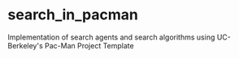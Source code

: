 # search_in_pacman
Implementation of search agents and search algorithms using UC-Berkeley's Pac-Man Project Template
